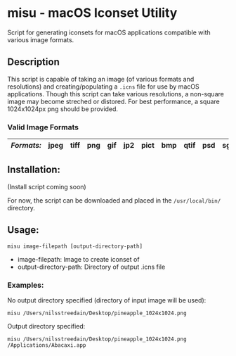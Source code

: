 # misu - macOS Iconset Utility
Script for generating iconsets for macOS applications compatible with various image formats.

## Description
This script is capable of taking an image (of various formats and resolutions) and creating/populating a `.icns` file for use by macOS applications. Though this script can take various resolutions, a non-square image may become streched or distored. For best performance, a square 1024x1024px png should be provided.

### Valid Image Formats
*Formats:* | jpeg | tiff | png | gif | jp2 | pict | bmp | qtif | psd | sgi | tga
-|-|-|-|-|-|-|-|-|-|-|-

## Installation:
(Install script coming soon)

For now, the script can be downloaded and placed in the `/usr/local/bin/` directory.

## Usage:
```
misu image-filepath [output-directory-path]
```
- image-filepath:         Image to create iconset of
- output-directory-path:  Directory of output .icns file

### Examples:

No output directory specified (directory of input image will be used):
```
misu /Users/nilsstreedain/Desktop/pineapple_1024x1024.png
```

Output directory specified:
```
misu /Users/nilsstreedain/Desktop/pineapple_1024x1024.png /Applications/Abacaxi.app
```
